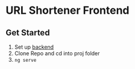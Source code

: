 # URL Shortener Frontend

## Get Started
1. Set up [backend](https://github.com/claudioontheweb/url-shortener)
2. Clone Repo and cd into proj folder
3. ``ng serve``
